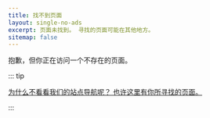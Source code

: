 ```yaml
---
title: 找不到页面
layout: single-no-ads
excerpt: 页面未找到。 寻找的页面可能在其他地方。
sitemap: false
---
```


抱歉，但你正在访问一个不存在的页面。

::: tip

[为什么不看看我们的站点导航呢？ 也许这里有你所寻找的页面。](site-navigation)

:::
